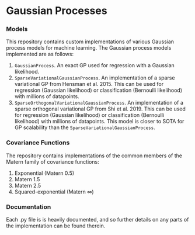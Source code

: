 # Gaussian Processes

### Models
This repository contains custom implementations of various Gaussian process models for machine learning. The Gaussian process models implemented are as follows:
1. `GaussianProcess`. An exact GP used for regression with a Gaussian likelihood.
2. `SparseVariationalGaussianProcess`. An implementation of a sparse variational GP from Hensman et al. 2015. This can be used for regression (Gaussian likelihood) or classification (Bernoulli likelihood) with millions of datapoints.
3. `SparseOrthogonalVariationalGaussianProcess`. An implementation of a sparse orthogonal variational GP from Shi et al. 2019. This can be used for regression (Gaussian likelihood) or classification (Bernoulli likelihood) with millions of datapoints. This model is closer to SOTA for GP scalability than the `SparseVariationalGaussianProcess`.


### Covariance Functions
The repository contains implementations of the common members of the Matern family of covariance functions:
1. Exponential (Matern 0.5)
2. Matern 1.5
3. Matern 2.5
4. Squared-exponential (Matern $\infty$)
   

### Documentation
Each .py file is is heavily documented, and so further details on any parts of the implementation can be found therein.
